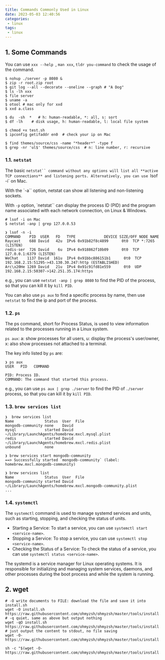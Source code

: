 ```yaml
---
title: Commands Commonly Used in Linux
date: 2023-05-03 12:40:56
categories:
 - linux
tags:
 - linux
---
```


## 1. Some Commands

You can use `xxx --help `, `man xxx`, `tldr you-command` to check the usage of the command. 

```shell
$ nohup ./server -p 8080 &
$ zip -r root.zip root
$ git log --all --decorate --oneline --graph # "A Dog" 
$ ls -lh xxx
$ file server
$ uname -a
$ otool # mac only for xxd
$ xxd a.class

$ du  -sh  *   # h: human-readable, *: all, s: sort
$ df -lh    # disk usage, h: human-readable, l: local file system

$ chmod +x test.sh
$ ipconfig getifaddr en0  # check your ip on Mac

$ find themes/source/css -name "*header*" -type f
$ grep -nr 'ul$' themes/source/css  # n: line number, r: recursive
```

### 1.1. `netstat`

The basic `netstat`` command without any options will list all **active TCP connections** and listening ports. Alternatively, you can use `lsof -i` on Mac.

With the `-a`` option, netstat can show all listening and non-listening sockets.

With `-p` option, `netstat`` can display the process ID (PID) and the program name associated with each network connection, on Linux & Windows. 

```shell
# lsof -i on Mac
$ netstat -anp | grep 127.0.0.53

❯ lsof -n -i
COMMAND    PID  USER   FD   TYPE             DEVICE SIZE/OFF NODE NAME
Raycast    688 David   42u  IPv6 0x91b82f8c4899      0t0  TCP *:7265 (LISTEN)
redis-ser  726 David    6u  IPv4 0x918862f10b09      0t0  TCP 127.0.0.1:6379 (LISTEN)
WeChat    1137 David  161u  IPv4 0x91bbc886151b1      0t0  TCP 192.168.2.15:51295->43.130.30.247:http (ESTABLISHED)
Arc\x20He 1269 David   21u  IPv4 0x91c91fd81e559      0t0  UDP 192.168.2.15:50307->142.251.35.174:https
```

e.g., you can use `netstat -anp | grep 8080` to find the PID of the process, so that you can kill it by `kill PID`.

You can also use `ps aux` to find a specific process by name, then use `netstat` to find the ip and port of the process.

### 1.2. `ps`

The ps command, short for Process Status, is used to view information related to the processes running in a Linux system. 

`ps aux`: a: show processes for all users, u: display the process's user/owner, x: also show processes not attached to a terminal.

The key info listed by `ps` are:
```shell
❯ ps aux
USER   PID   COMMAND

PID: Process ID.
COMMAND: The command that started this process.
```

e.g., you can use `ps aux | grep ./server` to find the PID of `./server` process, so that you can kill it by `kill PID`.

### 1.3. `brew services list`

```shell
❯  brew services list
Name              Status  User  File
mongodb-community none    David
mysql             started David ~/Library/LaunchAgents/homebrew.mxcl.mysql.plist
redis             started David ~/Library/LaunchAgents/homebrew.mxcl.redis.plist
unbound           none

❯ brew services start mongodb-community
==> Successfully started `mongodb-community` (label: homebrew.mxcl.mongodb-community)

❯ brew services list
Name              Status  User  File
mongodb-community started David ~/Library/LaunchAgents/homebrew.mxcl.mongodb-community.plist
...
```

### 1.4. `systemctl`

The `systemctl` command is used to manage systemd services and units, such as starting, stopping, and checking the status of units. 

- Starting a Service: To start a service, you can use `systemctl start <service-name>`.
- Stopping a Service: To stop a service, you can use `systemctl stop <service-name>`.
- Checking the Status of a Service: To check the status of a service, you can use `systemctl status <service-name>`.

The systemd is a service manager for Linux operating systems. It is responsible for initializing and managing system services, daemons, and other processes during the boot process and while the system is running. 

## 2. wget

```shell
# -O write documents to FILE: download the file and save it into install.sh
wget -O install.sh https://raw.githubusercontent.com/ohmyzsh/ohmyzsh/master/tools/install.sh
# -q quiet, same as above but output nothing
wget -qO install.sh https://raw.githubusercontent.com/ohmyzsh/ohmyzsh/master/tools/install.sh
# just output the content to stdout, no file saving
wget -O- https://raw.githubusercontent.com/ohmyzsh/ohmyzsh/master/tools/install.sh

sh -c "$(wget -O- https://raw.githubusercontent.com/ohmyzsh/ohmyzsh/master/tools/install.sh)"
```
